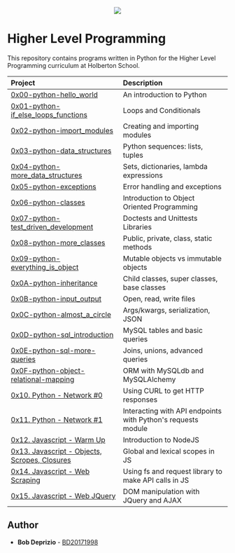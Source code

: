 <p align="center">
  <img src="http://www.holbertonschool.com/holberton-logo.png">
</p>

# Higher Level Programming

This repository contains programs written in Python for the Higher Level Programming curriculum at Holberton School.

| Project | Description |
| :--- | :--- |
| [0x00-python-hello_world](./0x00-python-hello_world) |  An introduction to Python |
| [0x01-python-if_else_loops_functions](./0x01-python-if_else_loops_functions) | Loops and Conditionals |
| [0x02-python-import_modules](./0x02-python-import_modules) | Creating and importing modules |
| [0x03-python-data_structures](./0x03-python-data_structures) | Python sequences: lists, tuples |
| [0x04-python-more_data_structures](./0x04-python-more_data_structures) | Sets, dictionaries, lambda expressions |
| [0x05-python-exceptions](./0x05-python-exceptions) | Error handling and exceptions |
| [0x06-python-classes](./0x06-python-classes) | Introduction to Object Oriented Programming |
| [0x07-python-test_driven_development](./0x07-python-test_driven_development) | Doctests and Unittests Libraries |
| [0x08-python-more_classes](./0x08-python-more_classes) | Public, private, class, static methods            |
| [0x09-python-everything_is_object](./0x09-python-everything_is_object) | Mutable objects vs immutable objects |
| [0x0A-python-inheritance](./0x0A-python-inheritance) | Child classes, super classes, base classes |
| [0x0B-python-input_output](./0x0B-python-input_output) | Open, read, write files |
| [0x0C-python-almost_a_circle](./0x0C-python-almost_a_circle) | Args/kwargs, serialization, JSON |
| [0x0D-python-sql_introduction](./0x0D-SQL_introduction) | MySQL tables and basic queries |
| [0x0E-python-sql-more-queries](0x0E-SQL_more_queries) | Joins, unions, advanced queries |
| [0x0F-python-object-relational-mapping](./0x0F-python-object_relational_mapping) | ORM with MySQLdb and MySQLAlchemy |
| [0x10. Python - Network #0](./0x10-python-network_0) | Using CURL to get HTTP responses |
| [0x11. Python - Network #1](./0x11-python-network_1) | Interacting with API endpoints with Python's requests module |
| [0x12. Javascript - Warm Up](./0x12-javascript-warm_up) | Introduction to NodeJS |
| [0x13. Javascript - Objects, Scropes, Closures](./0x13-javascript_objects_scopes_closures) | Global and lexical scopes in JS |
| [0x14. Javascript - Web Scraping](./0x14-javascript-web_scraping) | Using fs and request library to make API calls in JS |
| [0x15. Javascript - Web JQuery](./0x15-javascript-web_jquery)| DOM manipulation with JQuery and AJAX |


## Author

- **Bob Deprizio** - [BD20171998](https://github.com/BD20171998)
